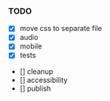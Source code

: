 ### TODO
- [x] move css to separate file
- [x] audio
- [x] mobile
- [x] tests
- [] cleanup
- [] accessibility
- [] publish